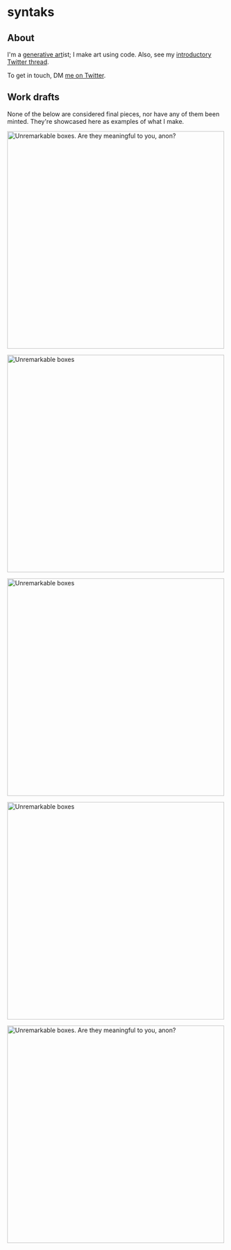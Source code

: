 # syntaks

## About

I'm a [generative art](https://en.wikipedia.org/wiki/Generative_art)ist; I make art using code. Also, see my [introductory Twitter thread](https://twitter.com/syntaks_art/status/1627021587277832192).

To get in touch, DM [me on Twitter](http://twitter.com/syntaks_art).

## Work drafts

None of the below are considered final pieces, nor have any of them been minted. They're showcased here as examples of what I make.

<a href="https://user-images.githubusercontent.com/125825267/220120250-1b528e40-a6dc-4202-8b5d-ead67882dc03.png"><img src="https://user-images.githubusercontent.com/125825267/220120250-1b528e40-a6dc-4202-8b5d-ead67882dc03.png" width="500" height="500" alt="Unremarkable boxes. Are they meaningful to you, anon?"></a>

<a href="https://user-images.githubusercontent.com/125825267/220126374-efab41b0-3970-4ff5-922c-8cb5396701b4.png"><img src="https://user-images.githubusercontent.com/125825267/220126374-efab41b0-3970-4ff5-922c-8cb5396701b4.png" width="500" height="500" alt="Unremarkable boxes"></a>

<a href="https://user-images.githubusercontent.com/125825267/220127300-1808e5cd-4352-4e3b-8a17-ba2710602202.png"><img src="https://user-images.githubusercontent.com/125825267/220127300-1808e5cd-4352-4e3b-8a17-ba2710602202.png" width="500" height="500" alt="Unremarkable boxes"></a>

<a href="https://user-images.githubusercontent.com/125825267/220126563-12aad9b1-8d0c-49a4-8937-9ca5fbde1a72.png"><img src="https://user-images.githubusercontent.com/125825267/220126563-12aad9b1-8d0c-49a4-8937-9ca5fbde1a72.png" width="500" height="500" alt="Unremarkable boxes"></a>

<a href="https://user-images.githubusercontent.com/125825267/220127534-8c00faae-c651-4558-a02f-6b517e8fa7c5.png"><img src="https://user-images.githubusercontent.com/125825267/220127534-8c00faae-c651-4558-a02f-6b517e8fa7c5.png" width="500" height="500" alt="Unremarkable boxes. Are they meaningful to you, anon?"></a>
